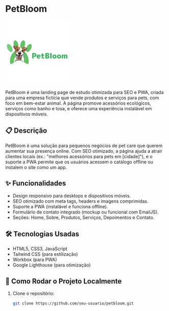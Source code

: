 # PetBloom

![PetBloom Logo](logo.png)

PetBloom é uma landing page de estudo otimizada para SEO e PWA, criada para uma empresa fictícia que vende produtos e serviços para pets, com foco em bem-estar animal. A página promove acessórios ecológicos, serviços como banho e tosa, e oferece uma experiência instalável em dispositivos móveis.

## 📋 Descrição

PetBloom é uma solução para pequenos negócios de pet care que querem aumentar sua presença online. Com SEO otimizado, a página ajuda a atrair clientes locais (ex.: "melhores acessórios para pets em [cidade]"), e o suporte a PWA permite que os usuários acessem o catálogo offline ou instalem o site como um app.

## ✨ Funcionalidades

- Design responsivo para desktops e dispositivos móveis.
- SEO otimizado com meta tags, headers e imagens comprimidas.
- Suporte a PWA (instalável e funciona offline).
- Formulário de contato integrado (mockup ou funcional com EmailJS).
- Seções: Home, Sobre, Produtos, Serviços, Depoimentos e Contato.

## 🛠 Tecnologias Usadas

- HTML5, CSS3, JavaScript
- Tailwind CSS (para estilização)
- Workbox (para PWA)
- Google Lighthouse (para otimização)

## 🚀 Como Rodar o Projeto Localmente

1. Clone o repositório:
   ```bash
   git clone https://github.com/seu-usuario/petbloom.git
